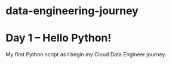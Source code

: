 # data-engineering-journey

# Day 1 – Hello Python!
My first Python script as I begin my Cloud Data Engineer journey.

